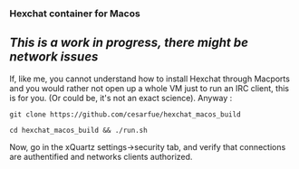 ### Hexchat container for Macos

## *This is a work in progress, there might be network issues*

If, like me, you cannot understand how to install Hexchat through Macports and you would rather not open up a whole VM just to run an IRC client, this is for you. (Or could be, it's not an exact science). Anyway : 
```
git clone https://github.com/cesarfue/hexchat_macos_build
```
```
cd hexchat_macos_build && ./run.sh
```

Now, go in the xQuartz settings->security tab, and verify that connections are authentified and networks clients authorized.

